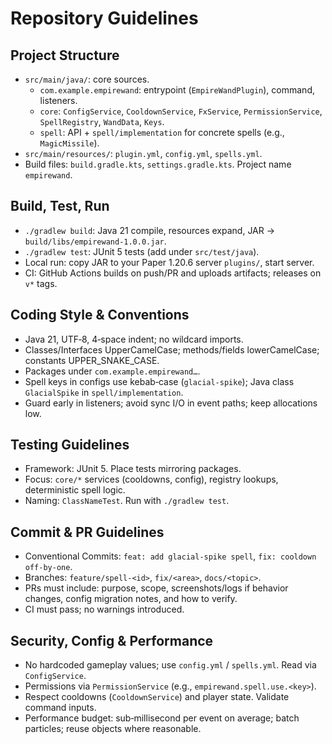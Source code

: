 # Repository Guidelines

## Project Structure
- `src/main/java/`: core sources.
  - `com.example.empirewand`: entrypoint (`EmpireWandPlugin`), command, listeners.
  - `core`: `ConfigService`, `CooldownService`, `FxService`, `PermissionService`, `SpellRegistry`, `WandData`, `Keys`.
  - `spell`: API + `spell/implementation` for concrete spells (e.g., `MagicMissile`).
- `src/main/resources/`: `plugin.yml`, `config.yml`, `spells.yml`.
- Build files: `build.gradle.kts`, `settings.gradle.kts`. Project name `empirewand`.

## Build, Test, Run
- `./gradlew build`: Java 21 compile, resources expand, JAR → `build/libs/empirewand-1.0.0.jar`.
- `./gradlew test`: JUnit 5 tests (add under `src/test/java`).
- Local run: copy JAR to your Paper 1.20.6 server `plugins/`, start server.
- CI: GitHub Actions builds on push/PR and uploads artifacts; releases on `v*` tags.

## Coding Style & Conventions
- Java 21, UTF‑8, 4‑space indent; no wildcard imports.
- Classes/Interfaces UpperCamelCase; methods/fields lowerCamelCase; constants UPPER_SNAKE_CASE.
- Packages under `com.example.empirewand…`.
- Spell keys in configs use kebab‑case (`glacial-spike`); Java class `GlacialSpike` in `spell/implementation`.
- Guard early in listeners; avoid sync I/O in event paths; keep allocations low.

## Testing Guidelines
- Framework: JUnit 5. Place tests mirroring packages.
- Focus: `core/*` services (cooldowns, config), registry lookups, deterministic spell logic.
- Naming: `ClassNameTest`. Run with `./gradlew test`.

## Commit & PR Guidelines
- Conventional Commits: `feat: add glacial-spike spell`, `fix: cooldown off-by-one`.
- Branches: `feature/spell-<id>`, `fix/<area>`, `docs/<topic>`.
- PRs must include: purpose, scope, screenshots/logs if behavior changes, config migration notes, and how to verify.
- CI must pass; no warnings introduced.

## Security, Config & Performance
- No hardcoded gameplay values; use `config.yml` / `spells.yml`. Read via `ConfigService`.
- Permissions via `PermissionService` (e.g., `empirewand.spell.use.<key>`).
- Respect cooldowns (`CooldownService`) and player state. Validate command inputs.
- Performance budget: sub‑millisecond per event on average; batch particles; reuse objects where reasonable.
